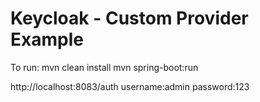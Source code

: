 # Keycloak - Custom Provider Example

To run:
mvn clean install
mvn spring-boot:run

http://localhost:8083/auth
username:admin
password:123

